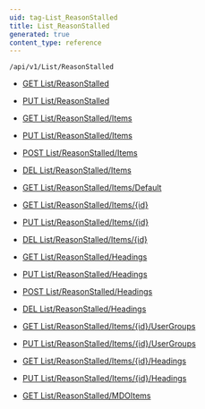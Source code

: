 ```yaml
---
uid: tag-List_ReasonStalled
title: List_ReasonStalled
generated: true
content_type: reference
---
```


```http
/api/v1/List/ReasonStalled
```




* [GET List/ReasonStalled](v1ReasonStalledList_GetListDefinition.md)

* [PUT List/ReasonStalled](v1ReasonStalledList_SetListDefinition.md)

* [GET List/ReasonStalled/Items](v1ReasonStalledList_GetAll.md)

* [PUT List/ReasonStalled/Items](v1ReasonStalledList_PutAllReasonStalled.md)

* [POST List/ReasonStalled/Items](v1ReasonStalledList_PostReasonStalled.md)

* [DEL List/ReasonStalled/Items](v1ReasonStalledList_DeleteAllReasonStalled.md)

* [GET List/ReasonStalled/Items/Default](v1ReasonStalledList_CreateDefaultReasonStalled.md)

* [GET List/ReasonStalled/Items/{id}](v1ReasonStalledList_GetReasonStalled.md)

* [PUT List/ReasonStalled/Items/{id}](v1ReasonStalledList_PutReasonStalled.md)

* [DEL List/ReasonStalled/Items/{id}](v1ReasonStalledList_DeleteReasonStalled.md)

* [GET List/ReasonStalled/Headings](v1ReasonStalledList_GetReasonStalledHeadings.md)

* [PUT List/ReasonStalled/Headings](v1ReasonStalledList_PutReasonStalledHeadings.md)

* [POST List/ReasonStalled/Headings](v1ReasonStalledList_PostReasonStalledHeading.md)

* [DEL List/ReasonStalled/Headings](v1ReasonStalledList_DeleteReasonStalledHeadings.md)

* [GET List/ReasonStalled/Items/{id}/UserGroups](v1ReasonStalledList_GetReasonStalledUserGroupsForListItem.md)

* [PUT List/ReasonStalled/Items/{id}/UserGroups](v1ReasonStalledList_PutReasonStalledUserGroupsForListItem.md)

* [GET List/ReasonStalled/Items/{id}/Headings](v1ReasonStalledList_GetReasonStalledHeadingsForListItem.md)

* [PUT List/ReasonStalled/Items/{id}/Headings](v1ReasonStalledList_PutReasonStalledHeadingsForListItem.md)

* [GET List/ReasonStalled/MDOItems](v1ReasonStalledList_GetMDOList.md)